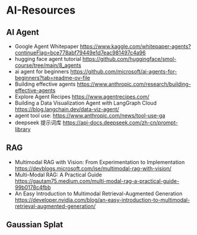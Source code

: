 # AI-Resources

## AI Agent
* Google Agent Whitepaper  https://www.kaggle.com/whitepaper-agents?continueFlag=bce778abf79449e1d7eac981497c4a96
* hugging face agent tutorial  https://github.com/huggingface/smol-course/tree/main/8_agents
* ai agent for beginners https://github.com/microsoft/ai-agents-for-beginners?tab=readme-ov-file
* Building effective agents  https://www.anthropic.com/research/building-effective-agents
* Explore Agent Recipes  https://www.agentrecipes.com/
* Building a Data Visualization Agent with LangGraph Cloud   https://blog.langchain.dev/data-viz-agent/
* agent tool use: https://www.anthropic.com/news/tool-use-ga
* deepseek 提示词库 https://api-docs.deepseek.com/zh-cn/prompt-library

## RAG
* Multimodal RAG with Vision: From Experimentation to Implementation https://devblogs.microsoft.com/ise/multimodal-rag-with-vision/
* Multi-Modal RAG: A Practical Guide https://gautam75.medium.com/multi-modal-rag-a-practical-guide-99b0178c4fbb
* An Easy Introduction to Multimodal Retrieval-Augmented Generation https://developer.nvidia.com/blog/an-easy-introduction-to-multimodal-retrieval-augmented-generation/

## Gaussian Splat


